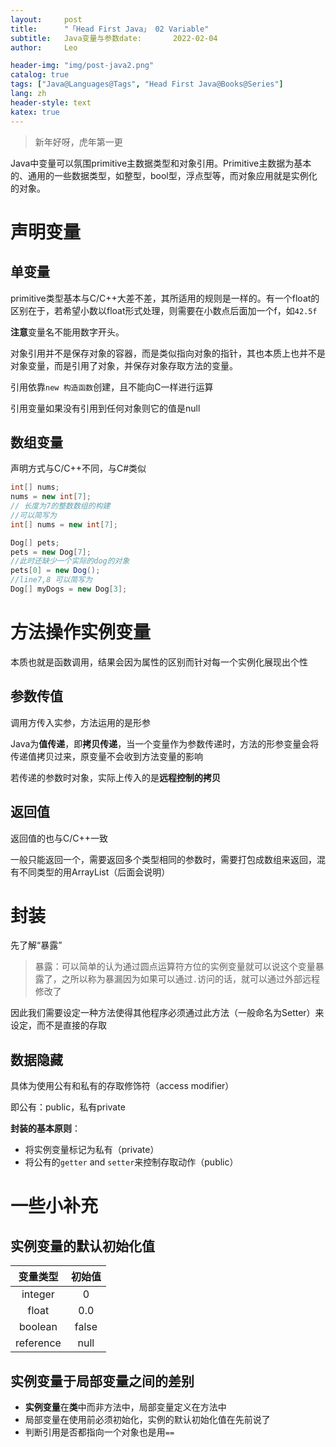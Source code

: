 ```yaml
---
layout:     post
title:      "「Head First Java」 02 Variable"
subtitle:   Java变量与参数date:       2022-02-04
author:     Leo

header-img: "img/post-java2.png"
catalog: true
tags: ["Java@Languages@Tags", "Head First Java@Books@Series"]
lang: zh
header-style: text
katex: true
---
```


> 新年好呀，虎年第一更



Java中变量可以氛围primitive主数据类型和对象引用。Primitive主数据为基本的、通用的一些数据类型，如整型，bool型，浮点型等，而对象应用就是实例化的对象。

# 声明变量

## 单变量

primitive类型基本与C/C++大差不差，其所适用的规则是一样的。有一个float的区别在于，若希望小数以float形式处理，则需要在小数点后面加一个f，如`42.5f`

**注意**变量名不能用数字开头。

对象引用并不是保存对象的容器，而是类似指向对象的指针，其也本质上也并不是对象变量，而是引用了对象，并保存对象存取方法的变量。

引用依靠`new 构造函数`创建，且不能向C一样进行运算

引用变量如果没有引用到任何对象则它的值是null

## 数组变量

声明方式与C/C++不同，与C#类似

````java
int[] nums;
nums = new int[7];
// 长度为7的整数数组的构建
//可以简写为
int[] nums = new int[7];

Dog[] pets;
pets = new Dog[7];
//此时还缺少一个实际的dog的对象
pets[0] = new Dog();
//line7,8 可以简写为
Dog[] myDogs = new Dog[3];
````

# 方法操作实例变量

本质也就是函数调用，结果会因为属性的区别而针对每一个实例化展现出个性

## 参数传值

调用方传入实参，方法运用的是形参

Java为**值传递**，即**拷贝传递**，当一个变量作为参数传递时，方法的形参变量会将传递值拷贝过来，原变量不会收到方法变量的影响

若传递的参数时对象，实际上传入的是**远程控制的拷贝**

## 返回值

返回值的也与C/C++一致

一般只能返回一个，需要返回多个类型相同的参数时，需要打包成数组来返回，混有不同类型的用ArrayList（后面会说明）

# 封装

先了解“暴露”

> 暴露：可以简单的认为通过圆点运算符方位的实例变量就可以说这个变量暴露了，之所以称为暴漏因为如果可以通过`.`访问的话，就可以通过外部远程修改了

因此我们需要设定一种方法使得其他程序必须通过此方法（一般命名为Setter）来设定，而不是直接的存取

## 数据隐藏

具体为使用公有和私有的存取修饰符（access modifier）

即公有：public，私有private

**封装的基本原则**：

* 将实例变量标记为私有（private）
* 将公有的`getter` and `setter`来控制存取动作（public）

# 一些小补充

## 实例变量的默认初始化值



| 变量类型  | 初始值 |
| :-------: | :----: |
|  integer  |   0    |
|   float   |  0.0   |
|  boolean  | false  |
| reference |  null  |

## 实例变量于局部变量之间的差别

* **实例变量**在**类**中而非方法中，局部变量定义在方法中
* 局部变量在使用前必须初始化，实例的默认初始化值在先前说了
* 判断引用是否都指向一个对象也是用`==`

